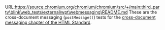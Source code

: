 URL:https://source.chromium.org/chromium/chromium/src/+/main:third_party\blink\web_tests\external\wpt\webmessaging\README.md
These are the cross-document messaging (`postMessage()`) tests for the
[cross-document messaging chapter of the HTML Standard](https://html.spec.whatwg.org/multipage/comms.html#web-messaging).
